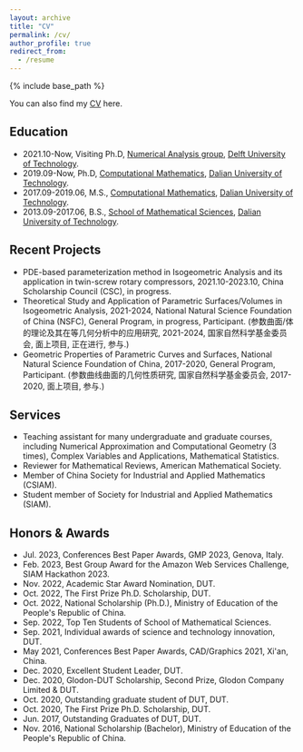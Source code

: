 ```yaml
---
layout: archive
title: "CV"
permalink: /cv/
author_profile: true
redirect_from:
  - /resume
---
```


{% include base_path %}

You can also find my [CV](../files/pdf/Ye%20Ji's%20CV.pdf) here. 

## Education

* 2021.10-Now, Visiting Ph.D, [Numerical Analysis group](https://www.tudelft.nl/ewi/over-de-faculteit/afdelingen/applied-mathematics/numerical-analysis), [Delft University of Technology](https://www.tudelft.nl/). 
* 2019.09-Now, Ph.D, [Computational Mathematics](http://en.dlut.edu.cn/), [Dalian University of Technology](http://en.dlut.edu.cn/).
* 2017.09-2019.06, M.S., [Computational Mathematics](http://en.dlut.edu.cn/), [Dalian University of Technology](http://en.dlut.edu.cn/).
* 2013.09-2017.06, B.S., [School of Mathematical Sciences](http://math.dlut.edu.cn/English.htm), [Dalian University of Technology](http://en.dlut.edu.cn/).

## Recent Projects

* PDE-based parameterization method in Isogeometric Analysis and its application in twin-screw rotary compressors, 2021.10-2023.10, China Scholarship Council (CSC), in progress. 
* Theoretical Study and Application of Parametric Surfaces/Volumes in Isogeometric Analysis, 2021-2024, National Natural Science Foundation of China (NSFC), General Program, in progress, Participant. 
(参数曲面/体的理论及其在等几何分析中的应用研究, 2021-2024, 国家自然科学基金委员会, 面上项目, 正在进行, 参与.) 
* Geometric Properties of Parametric Curves and Surfaces, National Natural Science Foundation of China, 2017-2020, General Program, Participant. 
(参数曲线曲面的几何性质研究, 国家自然科学基金委员会, 2017-2020,  面上项目, 参与.) 

<!-- ## Publications

<ul>{% for post in site.publications %}
  {% include archive-single-cv.html %}
{% endfor %}</ul>

## Talks

<ul>{% for post in site.talks %}
  {% include archive-single-talk-cv.html %}
{% endfor %}</ul>

## Teaching

<ul>{% for post in site.teaching %}
  {% include archive-single-cv.html %}
{% endfor %}</ul> -->

## Services

* Teaching assistant for many undergraduate and graduate courses, including Numerical Approximation and Computational Geometry (3 times), Complex Variables and Applications, Mathematical Statistics.
* Reviewer for Mathematical Reviews, American Mathematical Society.
* Member of China Society for Industrial and Applied Mathematics (CSIAM).
* Student member of Society for Industrial and Applied Mathematics (SIAM).

## Honors & Awards

* Jul. 2023, Conferences Best Paper Awards, GMP 2023, Genova, Italy.
* Feb. 2023, Best Group Award for the Amazon Web Services Challenge, SIAM Hackathon 2023.
* Nov. 2022, Academic Star Award Nomination, DUT.
* Oct. 2022, The First Prize Ph.D. Scholarship, DUT.
* Oct. 2022, National Scholarship (Ph.D.), Ministry of Education of the People's Republic of China.
* Sep. 2022, Top Ten Students of School of Mathematical Sciences.
* Sep. 2021, Individual awards of science and technology innovation, DUT.
* May 2021, Conferences Best Paper Awards, CAD/Graphics 2021, Xi'an, China.
* Dec. 2020, Excellent Student Leader, DUT.
* Dec. 2020, Glodon-DUT Scholarship, Second Prize, Glodon Company Limited & DUT.
* Oct. 2020, Outstanding graduate student of DUT, DUT.
* Oct. 2020, The First Prize Ph.D. Scholarship, DUT.
* Jun. 2017, Outstanding Graduates of DUT, DUT.
* Nov. 2016, National Scholarship (Bachelor), Ministry of Education of the People's Republic of China.
